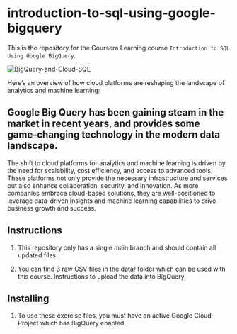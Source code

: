 # introduction-to-sql-using-google-bigquery
This is the repository for the Coursera Learning course `Introduction to SQL Using Google BigQuery`.


![BigQuery-and-Cloud-SQL](https://github.com/balashiva0011/introduction-to-sql-using-google-bigquery/assets/168978304/e22aed03-b1db-47bb-a12d-d4f57c4536ee)


Here’s an overview of how cloud platforms are reshaping the landscape of analytics and machine learning:
## Google Big Query has been gaining steam in the market in recent years, and provides some game-changing technology in the modern data landscape.
The shift to cloud platforms for analytics and machine learning is driven by the need for scalability, cost efficiency, and access to advanced tools. These platforms not only provide the necessary infrastructure and services but also enhance collaboration, security, and innovation. As more companies embrace cloud-based solutions, they are well-positioned to leverage data-driven insights and machine learning capabilities to drive business growth and success. 

## Instructions
 1. This repository only has a single main branch and should contain all updated files.

 2. You can find 3 raw CSV files in the data/ folder which can be used with this course. Instructions to upload the data into BigQuery.

 ## Installing
 1. To use these exercise files, you must have an active Google Cloud Project which has BigQuery enabled.